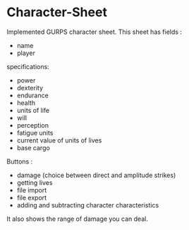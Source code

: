 # Character-Sheet
Implemented GURPS character sheet.
This sheet has
fields :
- name
- player

specifications:
- power
- dexterity
- endurance
- health
- units of life
- will
- perception
- fatigue units
- current value of units of lives
- base cargo

Buttons :
- damage (choice between direct and amplitude strikes)
- getting lives
- file import
- file export
- adding and subtracting character characteristics

It also shows the range of damage you can deal.